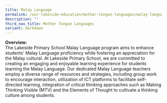 ```yaml
---
title: Malay Language
permalink: /our-lakeside-education/mother-tongue-languages/malay-language/
description: ""
third_nav_title: Mother Tongue Languages
variant: markdown
---
```

<b>Overview:</b>
<br>
The Lakeside Primary School Malay Language program aims to enhance students' Malay Language proficiency while fostering an appreciation for the Malay cultural. At Lakeside Primary School, we are committed to creating an engaging and enjoyable learning experience for students learning the Malay Language. Our dedicated Malay Language teachers employ a diverse range of resources and strategies, including group work to encourage interaction, utilization of ICT platforms to facilitate self-directed learning, integration of critical thinking approaches such as Making Thinking Visible (MTV) and the Elements of Thought to cultivate a thinking culture among students.